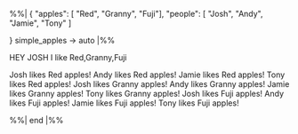 %%| 
{ "apples": [
	"Red",
	"Granny", "Fuji"],
    "people": [
        "Josh",
        "Andy",
        "Jamie",
        "Tony"
    ]
    
}
     simple_apples -> auto
|%%

HEY JOSH
I like Red,Granny,Fuji

Josh likes Red apples!
Andy likes Red apples!
Jamie likes Red apples!
Tony likes Red apples!
Josh likes Granny apples!
Andy likes Granny apples!
Jamie likes Granny apples!
Tony likes Granny apples!
Josh likes Fuji apples!
Andy likes Fuji apples!
Jamie likes Fuji apples!
Tony likes Fuji apples!

%%| end |%%
